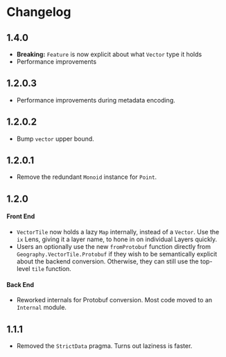 Changelog
=========

1.4.0
------
- **Breaking:** `Feature` is now explicit about what `Vector` type it holds
- Performance improvements

1.2.0.3
-------
- Performance improvements during metadata encoding.

1.2.0.2
-------
- Bump `vector` upper bound.

1.2.0.1
-------
- Remove the redundant `Monoid` instance for `Point`.

1.2.0
-----

#### Front End
- `VectorTile` now holds a lazy `Map` internally, instead of a `Vector`. Use
the `ix` Lens, giving it a layer name, to hone in on individual Layers
quickly.
- Users an optionally use the new `fromProtobuf` function directly from
`Geography.VectorTile.Protobuf` if they wish to be semantically explicit
about the backend conversion. Otherwise, they can still use the top-level
`tile` function.

#### Back End
- Reworked internals for Protobuf conversion. Most code moved to an
`Internal` module.

1.1.1
-----
- Removed the `StrictData` pragma. Turns out laziness is faster.
